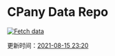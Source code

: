 # CPany Data Repo

[![Fetch data](https://github.com/yjl9903/CPany/actions/workflows/fetch.yml/badge.svg)](https://github.com/yjl9903/CPany/actions/workflows/fetch.yml)

<!-- START_SECTION: update_time -->
更新时间：[2021-08-15 23:20](https://www.timeanddate.com/worldclock/fixedtime.html?msg=Fetch+data&iso=20210815T232009&p1=237)
<!-- END_SECTION: update_time -->
